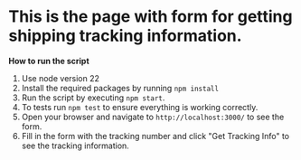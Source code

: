 # This is the page with form for getting shipping tracking information.

**How to run the script**
1. Use node version 22
2. Install the required packages by running `npm install`
3. Run the script by executing `npm start`.
4. To tests run `npm test` to ensure everything is working correctly.
4. Open your browser and navigate to `http://localhost:3000/` to see the form.
5. Fill in the form with the tracking number and click "Get Tracking Info" to see the tracking information.